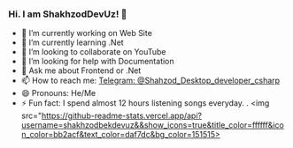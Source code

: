 ### Hi. I am ShakhzodDevUz! 👋


- 🔭 I’m currently working on Web Site 
- 🌱 I’m currently learning .Net
- 👯 I’m looking to collaborate on YouTube
- 🤔 I’m looking for help with Documentation
- 💬 Ask me about Frontend or .Net
- 📫 How to reach me: [Telegram: @Shahzod_Desktop_developer_csharp](https://t.me/@Shahzod_Desktop_developer_csharp)
- 😄 Pronouns: He/Me
- ⚡ Fun fact: I spend almost 12 hours listening songs everyday.
.
<img src="https://github-readme-stats.vercel.app/api?username=shakhzodbekdevuz&&show_icons=true&title_color=ffffff&icon_color=bb2acf&text_color=daf7dc&bg_color=151515>

